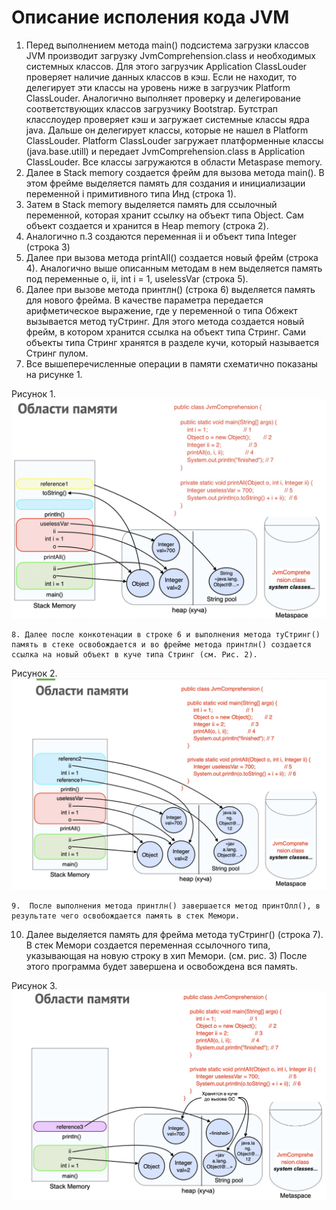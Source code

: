 # Описание исполения кода JVM
1. Перед выполнением метода main() подсистема загрузки классов JVM производит загрузку JvmComprehension.class и необходимых системных классов. Для этого загрузчик Application ClassLouder проверяет наличие данных классов в кэш. Если не находит, то делегирует эти классы на уровень ниже в загрузчик Platform ClassLouder. Аналогично выполняет проверку и делегирование соответствующих классов загрузчику Bootstrap. Бутстрап класслоудер проверяет кэш и загружает системные классы ядра java. Дальше он делегирует классы, которые не нашел в Platform ClassLouder. Platform ClassLouder загружает платформенные классы (java.base.utill) и передает JvmComprehension.class в Application ClassLouder. Все классы загружаются в области Metaspase memory.
2. Далее в  Stack memory создается фрейм для вызова метода main(). В этом фрейме выделяется память для создания и инициализации переменной i примитивного типа Инд (строка 1).
3. Затем в  Stack memory выделяется память для ссылочный переменной, которая хранит ссылку на объект типа Object. Сам объект создается и хранится в Heap memory (строка 2).
4. Аналогично п.3 создаются переменная ii и объект типа Integer (строка 3)
5. Далее при вызова метода printAll() создается новый фрейм (строка 4). Аналогично выше описанным методам в нем выделяется память под переменные о, ii, int i = 1, uselessVar (строка 5).
6. Далее при вызове метода принтлн() (строка 6) выделяется память для нового фрейма. В качестве параметра передается арифметическое выражение, где у переменной о типа Обжект вызывается метод туСтринг. Для этого метода создается новый фрейм, в котором хранится ссылка на объект типа Стринг. Сами объекты типа Стринг хранятся в разделе кучи, который называется Стринг пулом.
7. Все вышеперечисленные операции в памяти схематично показаны на рисунке 1. 

Рисунок 1.![Рисунок1](https://github.com/AlekseyBel0v/4.10_JVM_task1/blob/main/1.jpg?raw=true)

    8. Далее после конкотенации в строке 6 и выполнения метода туСтринг() память в стеке освобождается и во фрейме метода принтлн() создается ссылка на новый объект в куче типа Стринг (см. Рис. 2).

Рисунок 2.![рис. 2](https://raw.githubusercontent.com/AlekseyBel0v/4.10_JVM_task1/367d62f557d870b02ecf4fbae05dbb81512d63ce/2.jpg)

    9.  После выполнения метода принтлн() завершается метод принтОлл(), в результате чего освобождается память в стек Мемори.
10. Далее выделяется память для фрейма метода туСтринг() (строка 7). В стек Мемори создается переменная ссылочного типа, указывающая на новую строку в хип Мемори. (см. рис. 3) После этого программа будет завершена и освобождена вся память.

Рисунок 3.![Рисунок3](https://raw.githubusercontent.com/AlekseyBel0v/4.10_JVM_task1/367d62f557d870b02ecf4fbae05dbb81512d63ce/3.jpg)